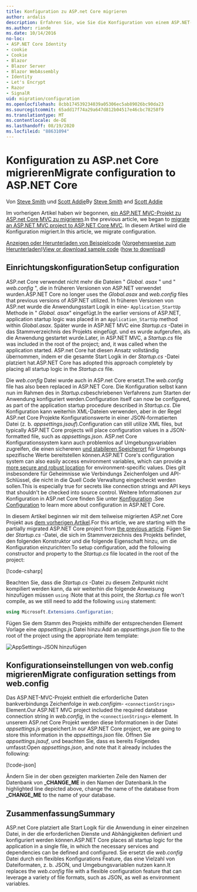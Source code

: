 ```yaml
---
title: Konfiguration zu ASP.net Core migrieren
author: ardalis
description: Erfahren Sie, wie Sie die Konfiguration von einem ASP.NET-MVC-Projekt zu einem ASP.net Core MVC-Projekt migrieren.
ms.author: riande
ms.date: 10/14/2016
no-loc:
- ASP.NET Core Identity
- cookie
- Cookie
- Blazor
- Blazor Server
- Blazor WebAssembly
- Identity
- Let's Encrypt
- Razor
- SignalR
uid: migration/configuration
ms.openlocfilehash: 8cbb174539234039a05306ec5ab89026bc90da23
ms.sourcegitcommit: 65add17f74a29a647d812b04517e46cbc78258f9
ms.translationtype: MT
ms.contentlocale: de-DE
ms.lasthandoff: 08/19/2020
ms.locfileid: "88631094"
---
```

# <a name="migrate-configuration-to-aspnet-core"></a><span data-ttu-id="a61bd-103">Konfiguration zu ASP.net Core migrieren</span><span class="sxs-lookup"><span data-stu-id="a61bd-103">Migrate configuration to ASP.NET Core</span></span>

<span data-ttu-id="a61bd-104">Von [Steve Smith](https://ardalis.com/) und [Scott Addie](https://scottaddie.com)</span><span class="sxs-lookup"><span data-stu-id="a61bd-104">By [Steve Smith](https://ardalis.com/) and [Scott Addie](https://scottaddie.com)</span></span>

<span data-ttu-id="a61bd-105">Im vorherigen Artikel haben wir begonnen, [ein ASP.NET MVC-Projekt zu ASP.net Core MVC zu migrieren](xref:migration/mvc).</span><span class="sxs-lookup"><span data-stu-id="a61bd-105">In the previous article, we began to [migrate an ASP.NET MVC project to ASP.NET Core MVC](xref:migration/mvc).</span></span> <span data-ttu-id="a61bd-106">In diesem Artikel wird die Konfiguration migriert.</span><span class="sxs-lookup"><span data-stu-id="a61bd-106">In this article, we migrate configuration.</span></span>

<span data-ttu-id="a61bd-107">[Anzeigen oder Herunterladen von Beispielcode](https://github.com/dotnet/AspNetCore.Docs/tree/master/aspnetcore/migration/configuration/samples) ([Vorgehensweise zum Herunterladen](xref:index#how-to-download-a-sample))</span><span class="sxs-lookup"><span data-stu-id="a61bd-107">[View or download sample code](https://github.com/dotnet/AspNetCore.Docs/tree/master/aspnetcore/migration/configuration/samples) ([how to download](xref:index#how-to-download-a-sample))</span></span>

## <a name="setup-configuration"></a><span data-ttu-id="a61bd-108">Einrichtungskonfiguration</span><span class="sxs-lookup"><span data-stu-id="a61bd-108">Setup configuration</span></span>

<span data-ttu-id="a61bd-109">ASP.net Core verwendet nicht mehr die Dateien " *Global. asax* " und " *web.config* ", die in früheren Versionen von ASP.NET verwendet wurden.</span><span class="sxs-lookup"><span data-stu-id="a61bd-109">ASP.NET Core no longer uses the *Global.asax* and *web.config* files that previous versions of ASP.NET utilized.</span></span> <span data-ttu-id="a61bd-110">In früheren Versionen von ASP.net wurde die Anwendungsstart Logik in eine- `Application_StartUp` Methode in " *Global. asax*" eingefügt.</span><span class="sxs-lookup"><span data-stu-id="a61bd-110">In the earlier versions of ASP.NET, application startup logic was placed in an `Application_StartUp` method within *Global.asax*.</span></span> <span data-ttu-id="a61bd-111">Später wurde in ASP.NET MVC eine *Startup.cs* -Datei in das Stammverzeichnis des Projekts eingefügt. und es wurde aufgerufen, als die Anwendung gestartet wurde.</span><span class="sxs-lookup"><span data-stu-id="a61bd-111">Later, in ASP.NET MVC, a *Startup.cs* file was included in the root of the project; and, it was called when the application started.</span></span> <span data-ttu-id="a61bd-112">ASP.net Core hat diesen Ansatz vollständig übernommen, indem er die gesamte Start Logik in der *Startup.cs* -Datei platziert hat.</span><span class="sxs-lookup"><span data-stu-id="a61bd-112">ASP.NET Core has adopted this approach completely by placing all startup logic in the *Startup.cs* file.</span></span>

<span data-ttu-id="a61bd-113">Die *web.config* Datei wurde auch in ASP.net Core ersetzt.</span><span class="sxs-lookup"><span data-stu-id="a61bd-113">The *web.config* file has also been replaced in ASP.NET Core.</span></span> <span data-ttu-id="a61bd-114">Die Konfiguration selbst kann nun im Rahmen des in *Startup.cs*beschriebenen Verfahrens zum Starten der Anwendung konfiguriert werden.</span><span class="sxs-lookup"><span data-stu-id="a61bd-114">Configuration itself can now be configured, as part of the application startup procedure described in *Startup.cs*.</span></span> <span data-ttu-id="a61bd-115">Die Konfiguration kann weiterhin XML-Dateien verwenden, aber in der Regel ASP.net Core Projekte Konfigurationswerte in einer JSON-formatierten Datei (z. b. *appsettings.jsauf*).</span><span class="sxs-lookup"><span data-stu-id="a61bd-115">Configuration can still utilize XML files, but typically ASP.NET Core projects will place configuration values in a JSON-formatted file, such as *appsettings.json*.</span></span> <span data-ttu-id="a61bd-116">ASP.net Core Konfigurationssystem kann auch problemlos auf Umgebungsvariablen zugreifen, die einen sichereren [und stabileren Speicherort](xref:security/app-secrets) für Umgebungs spezifische Werte bereitstellen können.</span><span class="sxs-lookup"><span data-stu-id="a61bd-116">ASP.NET Core's configuration system can also easily access environment variables, which can provide a [more secure and robust location](xref:security/app-secrets) for environment-specific values.</span></span> <span data-ttu-id="a61bd-117">Dies gilt insbesondere für Geheimnisse wie Verbindungs Zeichenfolgen und API-Schlüssel, die nicht in die Quell Code Verwaltung eingecheckt werden sollen.</span><span class="sxs-lookup"><span data-stu-id="a61bd-117">This is especially true for secrets like connection strings and API keys that shouldn't be checked into source control.</span></span> <span data-ttu-id="a61bd-118">Weitere Informationen zur Konfiguration in ASP.net Core finden Sie unter [Konfiguration](xref:fundamentals/configuration/index) .</span><span class="sxs-lookup"><span data-stu-id="a61bd-118">See [Configuration](xref:fundamentals/configuration/index) to learn more about configuration in ASP.NET Core.</span></span>

<span data-ttu-id="a61bd-119">In diesem Artikel beginnen wir mit dem teilweise migrierten ASP.net Core Projekt aus [dem vorherigen Artikel](xref:migration/mvc).</span><span class="sxs-lookup"><span data-stu-id="a61bd-119">For this article, we are starting with the partially migrated ASP.NET Core project from [the previous article](xref:migration/mvc).</span></span> <span data-ttu-id="a61bd-120">Fügen Sie der *Startup.cs* -Datei, die sich im Stammverzeichnis des Projekts befindet, den folgenden Konstruktor und die folgende Eigenschaft hinzu, um die Konfiguration einzurichten:</span><span class="sxs-lookup"><span data-stu-id="a61bd-120">To setup configuration, add the following constructor and property to the *Startup.cs* file located in the root of the project:</span></span>

[!code-csharp[](configuration/samples/WebApp1/src/WebApp1/Startup.cs?range=11-16)]

<span data-ttu-id="a61bd-121">Beachten Sie, dass die *Startup.cs* -Datei zu diesem Zeitpunkt nicht kompiliert werden kann, da wir weiterhin die folgende Anweisung hinzufügen müssen `using` :</span><span class="sxs-lookup"><span data-stu-id="a61bd-121">Note that at this point, the *Startup.cs* file won't compile, as we still need to add the following `using` statement:</span></span>

```csharp
using Microsoft.Extensions.Configuration;
```

<span data-ttu-id="a61bd-122">Fügen Sie dem Stamm des Projekts mithilfe der entsprechenden Element Vorlage eine *appsettings.js* Datei hinzu:</span><span class="sxs-lookup"><span data-stu-id="a61bd-122">Add an *appsettings.json* file to the root of the project using the appropriate item template:</span></span>

![AppSettings-JSON hinzufügen](configuration/_static/add-appsettings-json.png)

## <a name="migrate-configuration-settings-from-webconfig"></a><span data-ttu-id="a61bd-124">Konfigurationseinstellungen von web.config migrieren</span><span class="sxs-lookup"><span data-stu-id="a61bd-124">Migrate configuration settings from web.config</span></span>

<span data-ttu-id="a61bd-125">Das ASP.NET-MVC-Projekt enthielt die erforderliche Daten bankverbindungs Zeichenfolge in *web.config*im- `<connectionStrings>` Element.</span><span class="sxs-lookup"><span data-stu-id="a61bd-125">Our ASP.NET MVC project included the required database connection string in *web.config*, in the `<connectionStrings>` element.</span></span> <span data-ttu-id="a61bd-126">In unserem ASP.net Core Projekt werden diese Informationen in der Datei *appsettings.js* gespeichert.</span><span class="sxs-lookup"><span data-stu-id="a61bd-126">In our ASP.NET Core project, we are going to store this information in the *appsettings.json* file.</span></span> <span data-ttu-id="a61bd-127">Öffnen Sie *appsettings.jsauf*, und beachten Sie, dass es bereits Folgendes umfasst:</span><span class="sxs-lookup"><span data-stu-id="a61bd-127">Open *appsettings.json*, and note that it already includes the following:</span></span>

[!code-json[](../migration/configuration/samples/WebApp1/src/WebApp1/appsettings.json?highlight=4)]

<span data-ttu-id="a61bd-128">Ändern Sie in der oben gezeigten markierten Zeile den Namen der Datenbank von **_CHANGE_ME** in den Namen der Datenbank.</span><span class="sxs-lookup"><span data-stu-id="a61bd-128">In the highlighted line depicted above, change the name of the database from **_CHANGE_ME** to the name of your database.</span></span>

## <a name="summary"></a><span data-ttu-id="a61bd-129">Zusammenfassung</span><span class="sxs-lookup"><span data-stu-id="a61bd-129">Summary</span></span>

<span data-ttu-id="a61bd-130">ASP.net Core platziert alle Start Logik für die Anwendung in einer einzelnen Datei, in der die erforderlichen Dienste und Abhängigkeiten definiert und konfiguriert werden können.</span><span class="sxs-lookup"><span data-stu-id="a61bd-130">ASP.NET Core places all startup logic for the application in a single file, in which the necessary services and dependencies can be defined and configured.</span></span> <span data-ttu-id="a61bd-131">Sie ersetzt die *web.config* Datei durch ein flexibles Konfigurations Feature, das eine Vielzahl von Dateiformaten, z. b. JSON, und Umgebungsvariablen nutzen kann.</span><span class="sxs-lookup"><span data-stu-id="a61bd-131">It replaces the *web.config* file with a flexible configuration feature that can leverage a variety of file formats, such as JSON, as well as environment variables.</span></span>
